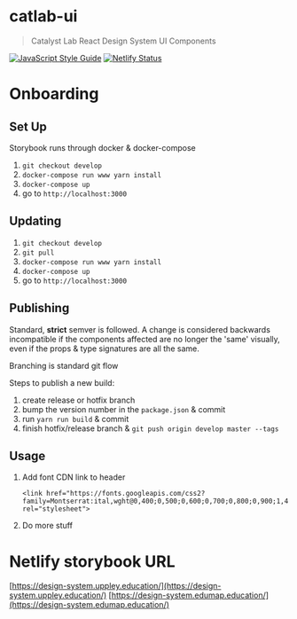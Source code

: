 # catlab-ui

> Catalyst Lab React Design System UI Components

[![JavaScript Style Guide](https://img.shields.io/badge/code_style-standard-brightgreen.svg)](https://standardjs.com)
[![Netlify Status](https://api.netlify.com/api/v1/badges/adef4937-19ae-42b3-83f9-9324494768d6/deploy-status)](https://app.netlify.com/sites/sharp-mccarthy-d0cc08/deploys)

# Onboarding
## Set Up
Storybook runs through docker & docker-compose
1. `git checkout develop`
1. `docker-compose run www yarn install`
1. `docker-compose up`
1. go to `http://localhost:3000`

## Updating
1. `git checkout develop`
1. `git pull`
1. `docker-compose run www yarn install`
1. `docker-compose up`
1. go to `http://localhost:3000`

## Publishing
Standard, __strict__ semver is followed. A change is considered backwards incompatible if the components affected are no longer the 'same' visually, even if the props & type signatures are all the same.

Branching is standard git flow

Steps to publish a new build:
1. create release or hotfix branch
1. bump the version number in the `package.json` & commit
1. run `yarn run build` & commit
1. finish hotfix/release branch & `git push origin develop master --tags`

## Usage
1. Add font CDN link to header
   ```
   <link href="https://fonts.googleapis.com/css2?family=Montserrat:ital,wght@0,400;0,500;0,600;0,700;0,800;0,900;1,400;1,500;1,700;1,800;1,900&display=swap" rel="stylesheet">
   ```
1. Do more stuff

# Netlify storybook URL
[https://design-system.uppley.education/](https://design-system.uppley.education/)
[https://design-system.edumap.education/](https://design-system.edumap.education/)
